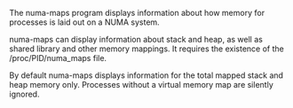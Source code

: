 The numa-maps program displays information about how memory for processes is laid out on a NUMA system.

numa-maps can display information about stack and heap, as well as shared library and other memory mappings. It requires the existence of the /proc/PID/numa\_maps file.

By default numa-maps displays information for the total mapped stack and heap memory only. Processes without a virtual memory map are silently ignored.